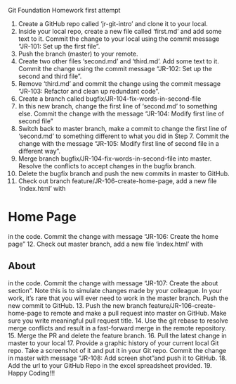 Git Foundation Homework first attempt
1. Create a GitHub repo called ‘jr-git-intro’ and clone it to your local.
2. Inside your local repo, create a new file called ‘first.md’ and add some text to it.
Commit the change to your local using the commit message “JR-101: Set up the first
file”.
3. Push the branch (master) to your remote.
4. Create two other files ‘second.md’ and ‘third.md’. Add some text to it. Commit the
change using the commit message “JR-102: Set up the second and third file”.
5. Remove ‘third.md’ and commit the change using the commit message “JR-103:
Refactor and clean up redundant code”.
6. Create a branch called bugfix/JR-104-fix-words-in-second-file
7. In this new branch, change the first line of ‘second.md’ to something else. Commit
the change with the message “JR-104: Modify first line of second file”
8. Switch back to master branch, make a commit to change the first line of ‘second.md’
to something different to what you did in Step 7. Commit the change with the
message “JR-105: Modify first line of second file in a different way”.
9. Merge branch bugfix/JR-104-fix-words-in-second-file into master. Resolve the
conflicts to accept changes in the bugfix branch.
10. Delete the bugfix branch and push the new commits in master to GitHub.
11. Check out branch feature/JR-106-create-home-page, add a new file ‘index.html’ with
<h1>Home Page</h1> in the code. Commit the change with message “JR-106:
Create the home page”
12. Check out master branch, add a new file ‘index.html’ with <h2>About</h2> in the
code. Commit the change with message “JR-107: Create the about section”. Note this
is to simulate changes made by your colleague. In your work, it’s rare that you will
ever need to work in the master branch. Push the new commit to GitHub.
13. Push the new branch feature/JR-106-create-home-page to remote and make a pull
request into master on GitHub. Make sure you write meaningful pull request title.
14. Use the git rebase to resolve merge conflicts and result in a fast-forward merge in the
remote repository.
15. Merge the PR and delete the feature branch.
16. Pull the latest change in master to your local
17. Provide a graphic history of your current local Git repo. Take a screenshot of it and
put it in your Git repo. Commit the change in master with message “JR-108: Add
screen shot”and push it to GitHub.
18. Add the url to your GitHub Repo in the excel spreadsheet provided.
19. Happy Coding!!!
